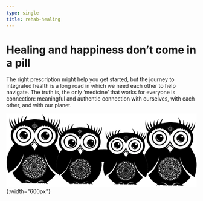 ```yaml
---
type: single
title: rehab-healing
---
```


# <span class="emphasized-header">Healing</span> and <span class="emphasized-header">happiness</span> don’t come in a pill

The right prescription might help you get started, but the journey to integrated health is a long road in which we need each other to help navigate. The truth is, the only ‘medicine’ that works for everyone is connection: meaningful and authentic connection with ourselves, with each other, and with our planet.

![Owl Family](/assets/images/owl-family.png){:width="600px"}
